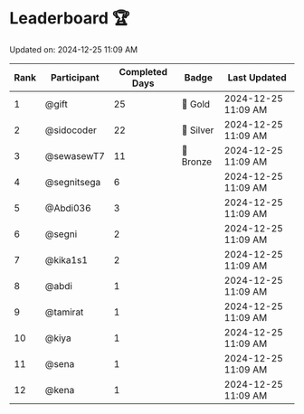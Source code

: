 # Leaderboard 🏆

Updated on: 2024-12-25 11:09 AM

| Rank | Participant       | Completed Days | Badge      | Last Updated         |
|------|-------------------|----------------|------------|----------------------|
| 1    | @gift             | 25             | 🏅 Gold     | 2024-12-25 11:09 AM |
| 2    | @sidocoder        | 22             | 🥈 Silver   | 2024-12-25 11:09 AM |
| 3    | @sewasewT7        | 11             | 🥉 Bronze   | 2024-12-25 11:09 AM |
| 4    | @segnitsega       | 6              |            | 2024-12-25 11:09 AM |
| 5    | @Abdi036          | 3              |            | 2024-12-25 11:09 AM |
| 6    | @segni            | 2              |            | 2024-12-25 11:09 AM |
| 7    | @kika1s1          | 2              |            | 2024-12-25 11:09 AM |
| 8    | @abdi             | 1              |            | 2024-12-25 11:09 AM |
| 9    | @tamirat          | 1              |            | 2024-12-25 11:09 AM |
| 10   | @kiya             | 1              |            | 2024-12-25 11:09 AM |
| 11   | @sena             | 1              |            | 2024-12-25 11:09 AM |
| 12   | @kena             | 1              |            | 2024-12-25 11:09 AM |
